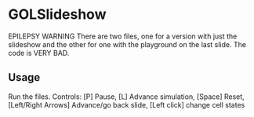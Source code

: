 # GOLSlideshow

EPILEPSY WARNING
There are two files, one for a version with just the slideshow and the other for one with the playground on the last slide.
The code is VERY BAD.

## Usage

Run the files. Controls: [P] Pause, [L] Advance simulation, [Space] Reset, [Left/Right Arrows] Advance/go back slide, [Left click] change cell states